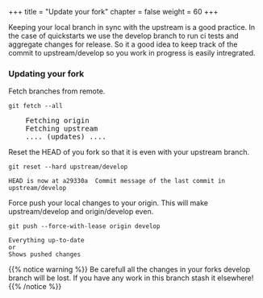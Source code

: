 +++
title = "Update your fork"
chapter = false
weight = 60
+++


Keeping your local branch in sync with the upstream is a good practice. In the case of quickstarts we use the develop branch to run ci tests and aggregate changes for release. So it a good idea to keep track of the commit to upstream/develop so you work in progress is easily intregrated.

### Updating your fork

Fetch branches from remote.

`git fetch --all`

<pre>
    Fetching origin
    Fetching upstream
    .... (updates) ....
</pre>

Reset the HEAD of you fork so that it is even with your upstream branch.

`git reset --hard upstream/develop`

    HEAD is now at a29330a  Commit message of the last commit in upstream/develop

Force push your local changes to your origin. This will make upstream/develop and origin/develop even.

`git push --force-with-lease origin develop`

    Everything up-to-date
    or
    Shows pushed changes

{{% notice warning %}}
Be carefull all the changes in your forks develop branch will be lost. If you have any work in this branch stash it elsewhere!
{{% /notice %}}

